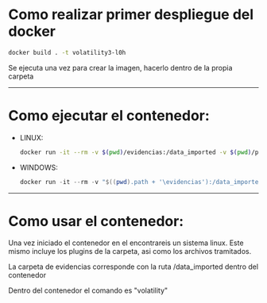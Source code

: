 # Como realizar primer despliegue del docker 

``` bash
docker build . -t volatility3-l0h 
```


Se ejecuta una vez para crear la imagen, hacerlo dentro de la propia carpeta


_________________________________________________________________________________

# Como ejecutar el contenedor: 


* LINUX: 
    ``` bash
    docker run -it --rm -v $(pwd)/evidencias:/data_imported -v $(pwd)/plugins:/volatility/volatility/plugins volatility3-l0h 
    ```

* WINDOWS: 
    ``` powershell
    docker run -it --rm -v "$((pwd).path + '\evidencias'):/data_imported" -v "$((pwd).path + '\plugins'):/volatility/volatility3/plugins" volatility3-l0h
    ```

_________________________________________________________________________________

# Como usar el contenedor:

Una vez iniciado el contenedor en el encontrareis un sistema linux. Este mismo incluye los plugins de la carpeta, asi como los archivos tramitados.

La carpeta de evidencias corresponde con la ruta /data_imported dentro del contenedor

Dentro del contenedor el comando es "volatility"
